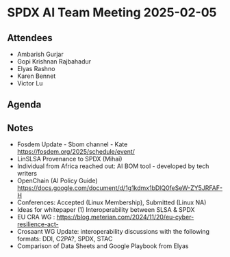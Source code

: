 # SPDX AI Team Meeting 2025-02-05

## Attendees

- Ambarish Gurjar
- Gopi Krishnan Rajbahadur
- Elyas Rashno
- Karen Bennet
- Victor Lu

## Agenda

## Notes

- Fosdem Update - Sbom channel - Kate
  <https://fosdem.org/2025/schedule/event/>
- LinSLSA Provenance to SPDX (Mihai)
- Individual from Africa reached out: AI BOM tool - developed by tech writers
- OpenChain (AI Policy Guide)
  <https://docs.google.com/document/d/1g1kdmx1bDlQ0feSeW-ZY5JRFAF-H>
- Conferences: Accepted (Linux Membership), Submitted (Linux NA)
- Ideas for whitepaper (1) Interoperability between SLSA & SPDX
- EU CRA WG : <https://blog.meterian.com/2024/11/20/eu-cyber-resilience-act->
- Crosaant WG Update: interoperability discussions with the following formats:
  DDI, C2PA?, SPDX, STAC
- Comparison of Data Sheets and Google Playbook from Elyas
